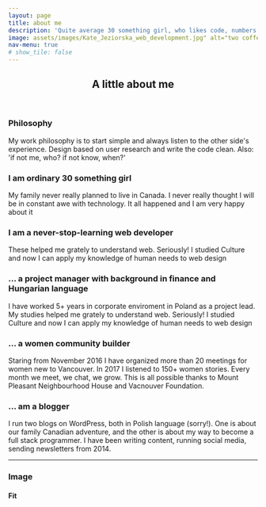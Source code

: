 ```yaml
---
layout: page
title: about me
description: 'Quite average 30 something girl, who likes code, numbers and people <br /><br /> Read more about me'
image: assets/images/Kate_Jeziorska_web_development.jpg" alt="two coffe mugs Kate Jeziorska web development" 
nav-menu: true
# show_tile: false
---
```


<!-- Main -->
<div id="main" class="alt">

<!-- One -->
<section id="one">
	<div class="inner">
		<header class="major">
			<h1>A little about me</h1>
		</header>
<h3>Philosophy</h3>
<div class="box">
	<p>My work philosophy is to start simple and always listen to the other side's experience. Design based on user  research and write the code clean.
	Also: 'if not me, who? if not know, when?' </p>
</div>

<!-- Content -->
<!-- <h2 id="content">hi, I am Kate Jeziorska</h2>
<p>Thank you for checking up this site. So, you want to know something about me? I will gladly tell you, sure, and then, I would love to hear, who are you. I bet you have a great story to tell - drop me a message!</p> -->
<div class="row">
	<div class="6u 12u$(small)">
		<h3>I am ordinary 30 something girl</h3>
		<p>My family never really planned to live in Canada. I never really thought I will be in constant awe with technology. It all happened and I am very happy about it</p>
	</div>
	<div class="6u$ 12u$(small)">
		<h3>I am a never-stop-learning web developer</h3>
		<p>These helped me grately to understand web. Seriously! I studied Culture and now I can apply my knowledge of human needs to web design</p>
	</div>
	<!-- Break -->
	<div class="4u 12u$(small)">
		<h3>... a project manager with background in finance and Hungarian language</h3>
		<pl>I have worked 5+ years in corporate enviroment in Poland as a project lead. My studies helped me grately to understand web. Seriously! I studied Culture and now I can apply my knowledge of human needs to web design</pl>
	</div>
	<div class="4u 12u$(small)">
		<h3>... a women community builder</h3>
		<p>Staring from November 2016 I have organized more than 20 meetings for women new to Vancouver. In 2017 I listened to 150+ women stories. Every month we meet, we chat, we grow. This is all possible thanks to Mount Pleasant Neighbourhood House and Vacnouver Foundation.</p>
	</div>
	<div class="4u$ 12u$(small)">
		<h3>... am a blogger</h3>
		<p>I run two blogs on WordPress, both in Polish language (sorry!). One is about our family Canadian adventure, and the other is about my way to become a full stack programmer. I have been writing content, running social media, sending newsletters from 2014.</p>
	</div>
</div>

<hr class="major" />


<!-- Image -->
<h3>Image</h3>

<h4>Fit</h4>
<span class="image fit"><img src="assets/images/pic03.jpg" alt="" /></span>
<div class="box alt">
	<div class="row 50% uniform">
		<div class="4u"><span class="image fit"><img src="assets/images/pic08.jpg" alt="" /></span></div>
		<div class="4u"><span class="image fit"><img src="assets/images/pic09.jpg" alt="" /></span></div>
		<div class="4u$"><span class="image fit"><img src="assets/images/pic10.jpg" alt="" /></span></div>
		<!-- Break -->
		<div class="4u"><span class="image fit"><img src="assets/images/pic10.jpg" alt="" /></span></div>
		<div class="4u"><span class="image fit"><img src="assets/images/pic08.jpg" alt="" /></span></div>
		<div class="4u$"><span class="image fit"><img src="assets/images/pic09.jpg" alt="" /></span></div>
		<!-- Break -->
		<div class="4u"><span class="image fit"><img src="assets/images/pic09.jpg" alt="" /></span></div>
		<div class="4u"><span class="image fit"><img src="assets/images/pic10.jpg" alt="" /></span></div>
		<div class="4u$"><span class="image fit"><img src="assets/images/pic08.jpg" alt="" /></span></div>
	</div>
</div>

</div>
</section>

</div>
